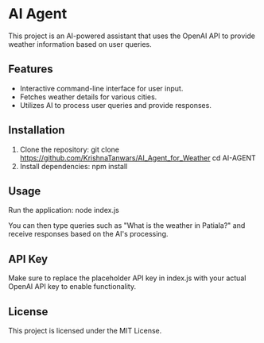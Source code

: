 # AI Agent

This project is an AI-powered assistant that uses the OpenAI API to provide weather information based on user queries.

## Features

- Interactive command-line interface for user input.
- Fetches weather details for various cities.
- Utilizes AI to process user queries and provide responses.

## Installation

1. Clone the repository:
   git clone https://github.com/KrishnaTanwars/AI_Agent_for_Weather
   cd AI-AGENT
2. Install dependencies:
   npm install

## Usage

Run the application:
   node index.js

You can then type queries such as "What is the weather in Patiala?" and receive responses based on the AI's processing.

## API Key

Make sure to replace the placeholder API key in index.js with your actual OpenAI API key to enable functionality.

## License

This project is licensed under the MIT License.
